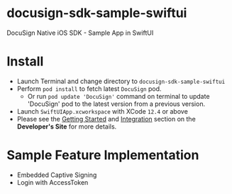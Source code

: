 # docusign-sdk-sample-swiftui
DocuSign Native iOS SDK - Sample App in SwiftUI

Install
=============
* Launch Terminal and change directory to `docusign-sdk-sample-swiftui`
* Perform `pod install` to fetch latest `DocuSign` pod. 
  * Or run `pod update 'DocuSign'` command on terminal to update 'DocuSign' pod to the latest version from a previous version.
* Launch `SwiftUIApp.xcworkspace` with XCode `12.4` or above
* Please see the [Getting Started](https://developers.docusign.com/ios_sdk/developer.html) and [Integration](https://developers.docusign.com/ios_sdk/developer.html) section on the **Developer's Site** for more details.

Sample Feature Implementation
=============

* Embedded Captive Signing 
* Login with AccessToken
